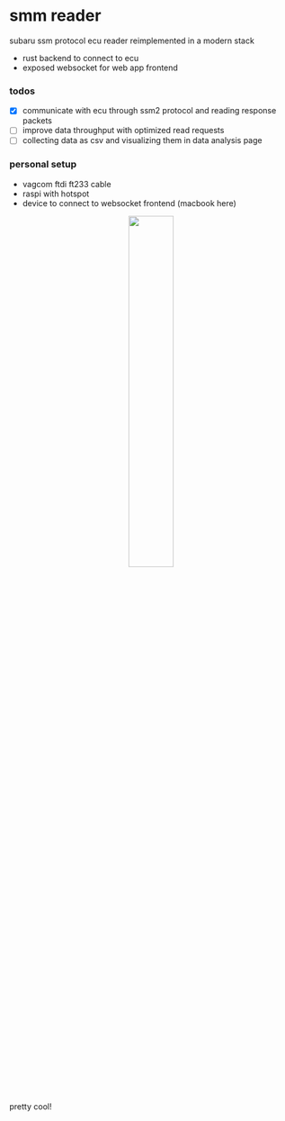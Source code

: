 # smm reader
subaru ssm protocol ecu reader reimplemented in a modern stack

- rust backend to connect to ecu
- exposed websocket for web app frontend


### todos
- [x] communicate with ecu through ssm2 protocol and reading response packets
- [ ] improve data throughput with optimized read requests
- [ ] collecting data as csv and visualizing them in data analysis page

### personal setup
- vagcom ftdi ft233 cable
- raspi with hotspot
- device to connect to websocket frontend (macbook here)
<p align="center">
<img src="https://github.com/user-attachments/assets/20d4cdc7-8af1-4fe2-a940-4129d3ad17fc" width="40%" />
</p>
pretty cool!
